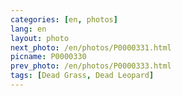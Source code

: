 ```yaml
---
categories: [en, photos]
lang: en
layout: photo
next_photo: /en/photos/P0000331.html
picname: P0000330
prev_photo: /en/photos/P0000333.html
tags: [Dead Grass, Dead Leopard]
---
```


